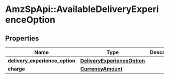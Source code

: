 # AmzSpApi::AvailableDeliveryExperienceOption

## Properties
Name | Type | Description | Notes
------------ | ------------- | ------------- | -------------
**delivery_experience_option** | [**DeliveryExperienceOption**](DeliveryExperienceOption.md) |  | 
**charge** | [**CurrencyAmount**](CurrencyAmount.md) |  | 


